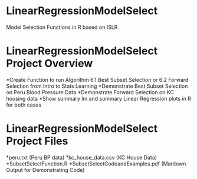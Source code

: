 # LinearRegressionModelSelect
Model Selection Functions in R based on ISLR

# LinearRegressionModelSelect Project Overview
*Create Function to run Algorithm 6.1 Best Subset Selection or 6.2 Forward Selection from Intro to Stats Learning
*Demonstrate Best Subset Selection on Peru Blood Pressure Data
*Demonstrate Forward Selection on KC housing data
*Show summary lm and summary Linear Regression plots in R for both cases

# LinearRegressionModelSelect Project Files
*peru.txt (Peru BP data)
*kc_house_data.csv (KC House Data)
*SubsetSelectFunction.R
*SubsetSelectCodeandExamples.pdf (Mardown Output for Demonstrating Code)


